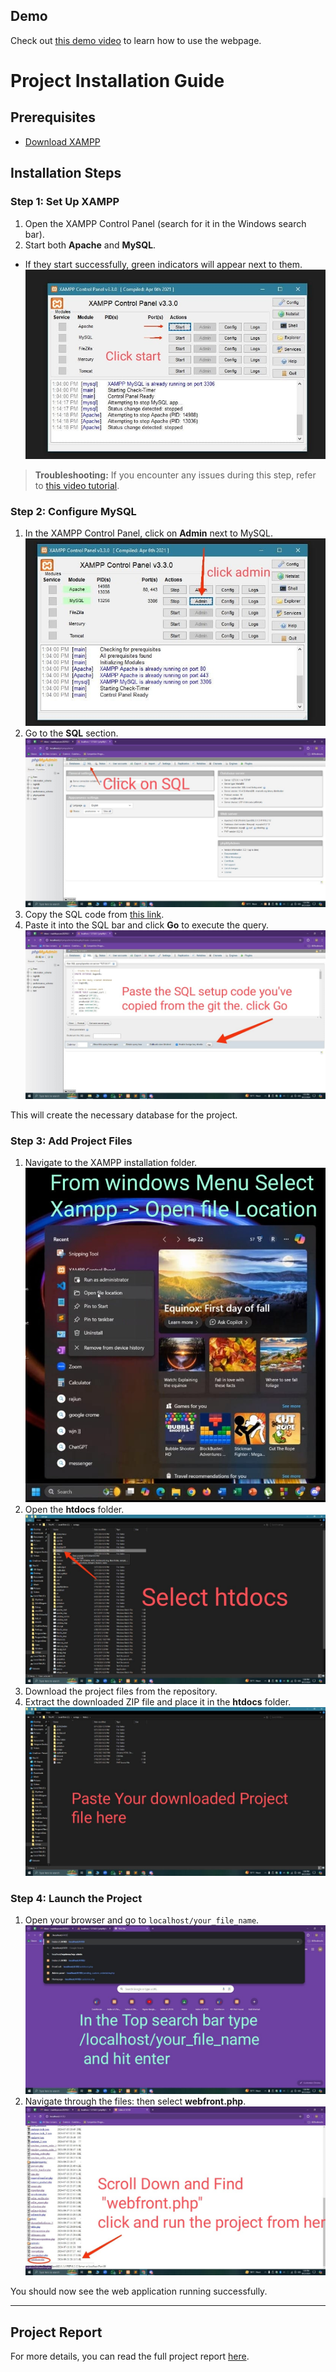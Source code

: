 ## Demo

Check out [this demo video](https://www.youtube.com/watch?v=PtFKXTLKkgI&themeRefresh=1) to learn how to use the webpage.

# Project Installation Guide

## Prerequisites
- [Download XAMPP](https://www.apachefriends.org/)

## Installation Steps

### Step 1: Set Up XAMPP
1. Open the XAMPP Control Panel (search for it in the Windows search bar).
2. Start both **Apache** and **MySQL**.
- If they start successfully, green indicators will appear next to them.
![WhatsApp Image 2024-09-22 at 13 42 17](https://github.com/Rajiunnabi/Print-Craft/blob/646dfe94ecda991d9d52028ad9af99496591e314/WhatsApp%20Image%202024-09-22%20at%2013.42.17%20(2).jpeg)


> **Troubleshooting:** If you encounter any issues during this step, refer to [this video tutorial](https://www.youtube.com/watch?v=ipMedkjMupw).

### Step 2: Configure MySQL
1. In the XAMPP Control Panel, click on **Admin** next to MySQL.
![WhatsApp Image 2024-09-22 at 13 42 17 (1)](https://github.com/Rajiunnabi/Print-Craft/blob/646dfe94ecda991d9d52028ad9af99496591e314/WhatsApp%20Image%202024-09-22%20at%2013.42.17%20(3).jpeg)
2. Go to the **SQL** section.
![WhatsApp Image 2024-09-22 at 13 42 18](https://github.com/Rajiunnabi/Print-Craft/blob/646dfe94ecda991d9d52028ad9af99496591e314/WhatsApp%20Image%202024-09-22%20at%2013.42.18%20(4).jpeg)
3. Copy the SQL code from [this link](https://codeshare.io/0b7gol).
4. Paste it into the SQL bar and click **Go** to execute the query.
![WhatsApp Image 2024-09-22 at 13 42 18 (1)](https://github.com/Rajiunnabi/Print-Craft/blob/646dfe94ecda991d9d52028ad9af99496591e314/WhatsApp%20Image%202024-09-22%20at%2013.42.18%20(5).jpeg)

This will create the necessary database for the project.

### Step 3: Add Project Files
1. Navigate to the XAMPP installation folder.
![Screenshot 2024-09-22 141710](https://github.com/Rajiunnabi/Print-Craft/blob/646dfe94ecda991d9d52028ad9af99496591e314/WhatsApp%20Image%202024-09-22%20at%2013.42.18%20(6).jpeg)
2. Open the **htdocs** folder.
![WhatsApp Image 2024-09-22 at 13 42 18 (3)](https://github.com/Rajiunnabi/Print-Craft/blob/927875f569a8ef4b325167f9305d1c02965ed1f8/WhatsApp%20Image%202024-09-22%20at%2013.42.18%20(7).jpeg)
3. Download the project files from the repository.
4. Extract the downloaded ZIP file and place it in the **htdocs** folder.
![WhatsApp Image 2024-09-22 at 13 42 19](https://github.com/Rajiunnabi/Print-Craft/blob/927875f569a8ef4b325167f9305d1c02965ed1f8/WhatsApp%20Image%202024-09-22%20at%2013.42.19%20(6).jpeg)


### Step 4: Launch the Project
1. Open your browser and go to `localhost/your_file_name`.
![WhatsApp Image 2024-09-22 at 13 42 19 (1)](https://github.com/Rajiunnabi/Print-Craft/blob/646dfe94ecda991d9d52028ad9af99496591e314/WhatsApp%20Image%202024-09-22%20at%2013.42.19%20(4).jpeg)
2. Navigate through the files: then select **webfront.php**.
![WhatsApp Image 2024-09-22 at 13 42 19 (2)](https://github.com/Rajiunnabi/Print-Craft/blob/646dfe94ecda991d9d52028ad9af99496591e314/WhatsApp%20Image%202024-09-22%20at%2013.42.19%20(5).jpeg)


You should now see the web application running successfully.

---


## Project Report

For more details, you can read the full project report [here](https://docs.google.com/document/d/1u8BptNyE6Nl-uDm1wdr7guNiWQD9AMOx/edit?usp=sharing&ouid=100471608040016368239&rtpof=true&sd=true).
